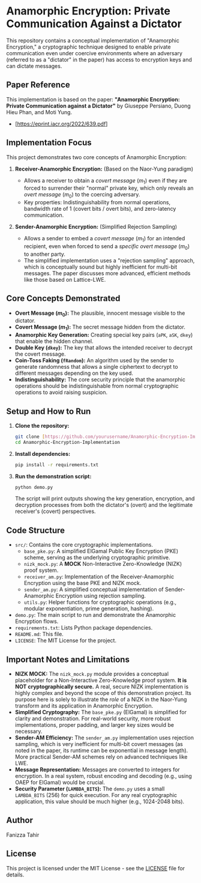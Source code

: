 # Anamorphic Encryption: Private Communication Against a Dictator

This repository contains a conceptual implementation of "Anamorphic Encryption," a cryptographic technique designed to enable private communication even under coercive environments where an adversary (referred to as a "dictator" in the paper) has access to encryption keys and can dictate messages.

## Paper Reference

This implementation is based on the paper:
**"Anamorphic Encryption: Private Communication against a Dictator"**
by Giuseppe Persiano, Duong Hieu Phan, and Moti Yung.
* [https://eprint.iacr.org/2022/639.pdf]

## Implementation Focus

This project demonstrates two core concepts of Anamorphic Encryption:

1.  **Receiver-Anamorphic Encryption:** (Based on the Naor-Yung paradigm)
    * Allows a receiver to obtain a *covert message* ($m_1$) even if they are forced to surrender their "normal" private key, which only reveals an *overt message* ($m_0$) to the coercing adversary.
    * Key properties: Indistinguishability from normal operations, bandwidth rate of 1 (covert bits / overt bits), and zero-latency communication.

2.  **Sender-Anamorphic Encryption:** (Simplified Rejection Sampling)
    * Allows a sender to embed a *covert message* ($m_1$) for an intended recipient, even when forced to send a *specific overt message* ($m_0$) to another party.
    * The simplified implementation uses a "rejection sampling" approach, which is conceptually sound but highly inefficient for multi-bit messages. The paper discusses more advanced, efficient methods like those based on Lattice-LWE.

## Core Concepts Demonstrated

* **Overt Message ($m_0$):** The plausible, innocent message visible to the dictator.
* **Covert Message ($m_1$):** The secret message hidden from the dictator.
* **Anamorphic Key Generation:** Creating special key pairs (`aPK`, `aSK`, `dkey`) that enable the hidden channel.
* **Double Key (`dkey`):** The key that allows the intended receiver to decrypt the covert message.
* **Coin-Toss Faking (`fRandom`):** An algorithm used by the sender to generate randomness that allows a single ciphertext to decrypt to different messages depending on the key used.
* **Indistinguishability:** The core security principle that the anamorphic operations should be indistinguishable from normal cryptographic operations to avoid raising suspicion.

## Setup and How to Run

1.  **Clone the repository:**
    ```bash
    git clone [https://github.com/yourusername/Anamorphic-Encryption-Implementation.git](https://github.com/yourusername/Anamorphic-Encryption-Implementation.git)
    cd Anamorphic-Encryption-Implementation
    ```
2.  **Install dependencies:**
    ```bash
    pip install -r requirements.txt
    ```
3.  **Run the demonstration script:**
    ```bash
    python demo.py
    ```
    The script will print outputs showing the key generation, encryption, and decryption processes from both the dictator's (overt) and the legitimate receiver's (covert) perspectives.

## Code Structure

* `src/`: Contains the core cryptographic implementations.
    * `base_pke.py`: A simplified ElGamal Public Key Encryption (PKE) scheme, serving as the underlying cryptographic primitive.
    * `nizk_mock.py`: A **MOCK** Non-Interactive Zero-Knowledge (NIZK) proof system.
    * `receiver_am.py`: Implementation of the Receiver-Anamorphic Encryption using the base PKE and NIZK mock.
    * `sender_am.py`: A simplified conceptual implementation of Sender-Anamorphic Encryption using rejection sampling.
    * `utils.py`: Helper functions for cryptographic operations (e.g., modular exponentiation, prime generation, hashing).
* `demo.py`: The main script to run and demonstrate the Anamorphic Encryption flows.
* `requirements.txt`: Lists Python package dependencies.
* `README.md`: This file.
* `LICENSE`: The MIT License for the project.

## Important Notes and Limitations

* **NIZK MOCK:** The `nizk_mock.py` module provides a conceptual placeholder for a Non-Interactive Zero-Knowledge proof system. **It is NOT cryptographically secure.** A real, secure NIZK implementation is highly complex and beyond the scope of this demonstration project. Its purpose here is solely to illustrate the *role* of a NIZK in the Naor-Yung transform and its application in Anamorphic Encryption.
* **Simplified Cryptography:** The `base_pke.py` (ElGamal) is simplified for clarity and demonstration. For real-world security, more robust implementations, proper padding, and larger key sizes would be necessary.
* **Sender-AM Efficiency:** The `sender_am.py` implementation uses rejection sampling, which is very inefficient for multi-bit covert messages (as noted in the paper, its runtime can be exponential in message length). More practical Sender-AM schemes rely on advanced techniques like LWE.
* **Message Representation:** Messages are converted to integers for encryption. In a real system, robust encoding and decoding (e.g., using OAEP for ElGamal) would be crucial.
* **Security Parameter (`LAMBDA_BITS`):** The `demo.py` uses a small `LAMBDA_BITS` (256) for quick execution. For any real cryptographic application, this value should be much higher (e.g., 1024-2048 bits).

## Author

Fanizza Tahir

## License

This project is licensed under the MIT License - see the [LICENSE](LICENSE) file for details.